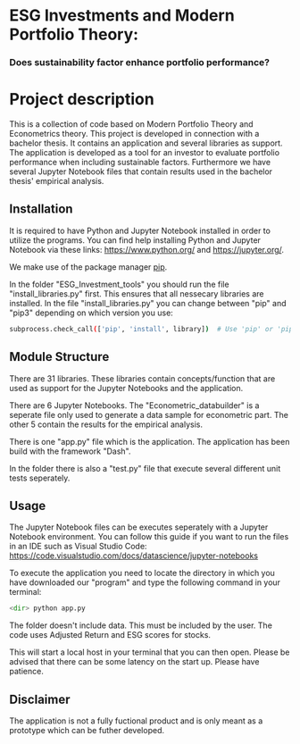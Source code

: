 # ESG Investments and Modern Portfolio Theory:

### Does sustainability factor enhance portfolio performance?

# Project description
This is a collection of code based on Modern Portfolio Theory and Econometrics theory. This project is developed in connection with a bachelor thesis. It contains an application and several libraries as support. The application is developed as a tool for an investor to evaluate portfolio performance when including sustainable factors. Furthermore we have several Jupyter Notebook files that contain results used in the bachelor thesis' empirical analysis.

## Installation
It is required to have Python and Jupyter Notebook installed in order to utilize the programs. You can find help installing Python and Jupyter Notebook via these links:
https://www.python.org/ and https://jupyter.org/.

We make use of the package manager [pip](https://pip.pypa.io/en/stable/).

In the folder "ESG_Investment_tools" you should run the file "install_libraries.py" first. This ensures that all nessecary libraries are installed. In the file "install_libraries.py"  you can change between "pip" and "pip3" depending on which version you use:

```bash
subprocess.check_call(['pip', 'install', library])  # Use 'pip' or 'pip3' to install the library
```

## Module Structure

There are 31 libraries. These libraries contain concepts/function that are used as support for the Jupyter Notebooks and the application.

There are 6 Jupyter Notebooks. The "Econometric_databuilder" is a seperate file only used to generate a data sample for econometric part. The other 5 contain the results for the empirical analysis.

There is one "app.py" file which is the application. The application has been build with the framework "Dash".

In the folder there is also a "test.py" file that execute several different unit tests seperately.  


## Usage

The Jupyter Notebook files can be executes seperately with a Jupyter Notebook environment. You can follow this guide if you want to run the files in an IDE such as Visual Studio Code: https://code.visualstudio.com/docs/datascience/jupyter-notebooks

To execute the application you need to locate the directory in which you have downloaded our "program" and type the following command in your terminal: 

```python
<dir> python app.py
```

The folder doesn't include data. This must be included by the user. The code uses Adjusted Return and ESG scores for stocks.

This will start a local host in your terminal that you can then open. Please be advised that there can be some latency on the start up. Please have patience.

## Disclaimer

The application is not a fully fuctional product and is only meant as a prototype which can be futher developed. 
